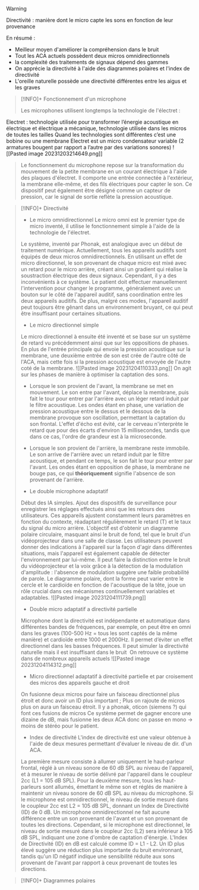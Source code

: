 >[!WARNING]
>Directivité : manière dont le micro capte les sons en fonction de leur provenance
>
>En résumé :
>- Meilleur moyen d'améliorer la compréhension dans le bruit
>- Tout les ACA actuels possèdent deux micros omnidirectionnels
>- la complexité des traitements de signaux dépend des gammes 
>- On apprécie la directivité à l'aide des diagrammes polaires et l'index de directivité
>- L'oreille naturelle possède une directivité différentes entre les aigus et les graves

>[!INFO]+ Fonctionnement d'un microphone
>
>Les microphones utilisent longtemps la technologie de l'électret :
>
Electret : technologie utilisée pour transformer l’énergie acoustique en électrique et électrique a mécanique, technologie utilisée dans les micros de toutes les tailles
Quand les technologies sont différentes c’est une bobine ou une membrane
Electret est un micro condensateur variable (2 armatures bougent par rapport a l’autre par des variations sonores)
![[Pasted image 20231203214649.png]]  
>Le fonctionnement du microphone repose sur la transformation du mouvement de la petite membrane en un courant électrique à l'aide des plaques d'électret. Il comporte une entrée connectée à l'extérieur, la membrane elle-même, et des fils électriques pour capter le son. Ce dispositif peut également être désigné comme un capteur de pression, car le signal de sortie reflète la pression acoustique.

>[!INFO]+ Directivité
>- Le micro omnidirectionnel
>Le micro omni est le premier type de micro inventé, il utilise le fonctionnement simple à l'aide de la technologie de l'électret.
>
>Le système, inventé par Phonak, est analogique avec un début de traitement numérique. Actuellement, tous les appareils auditifs sont équipés de deux micros omnidirectionnels. En utilisant un effet de micro directionnel, le son provenant de chaque micro est mixé avec un retard pour le micro arrière, créant ainsi un gradient qui réalise la soustraction électrique des deux signaux.
>Cependant, il y a des inconvénients à ce système. Le patient doit effectuer manuellement l'intervention pour changer le programme, généralement avec un bouton sur le côté de l'appareil auditif, sans coordination entre les deux appareils auditifs. De plus, malgré ces modes, l'appareil auditif peut toujours être gênant dans un environnement bruyant, ce qui peut être insuffisant pour certaines situations.
>
>- Le micro directionnel simple
>  
>  Le micro directionnel à ensuite été inventé et se base sur un système de retard vu précédemment ainsi que sur les oppositions de phases. En plus de l'entrée principale qui envoie la pression acoustique sur la membrane, une deuxième entrée de son est crée de l'autre côté de l'ACA, mais cette fois si la pression acoustique est envoyée de l'autre coté de la membrane.
>  ![[Pasted image 20231204110333.png]]
>  On agit sur les phases de manière à optimiser la captation des sons.
>  - Lorsque le son provient de l'avant, la membrane se met en mouvement. Le son entre par l'avant, déplace la membrane, puis fait le tour pour entrer par l'arrière avec un léger retard induit par le filtre acoustique. Les ondes étant en phase, une variation de pression acoustique entre le dessus et le dessous de la membrane provoque son oscillation, permettant la captation du son frontal. L'effet d'écho est évité, car le cerveau n'interprète le retard que pour des écarts d'environ 15 millisecondes, tandis que dans ce cas, l'ordre de grandeur est à la microseconde.
>  - Lorsque le son provient de l'arrière, la membrane reste immobile. Le son arrive de l'arrière avec un retard induit par le filtre acoustique, et pendant ce temps, le son fait le tour pour entrer par l'avant. Les ondes étant en opposition de phase, la membrane ne bouge pas, ce qui **théoriquement** signifie l'absence de son provenant de l'arrière.
>  
>  
>- Le double microphone adaptatif
>
>Début des IA simples. Ajout des dispositifs de surveillance  pour enregistrer les réglages effectués ainsi que les retours des utilisateurs. Ces appareils ajustent constamment leurs paramètres en fonction du contexte, réadaptant régulièrement le retard (T) et le taux du signal du micro arrière. L'objectif est d'obtenir un diagramme polaire circulaire, masquant ainsi le bruit de fond, tel que le bruit d'un vidéoprojecteur dans une salle de classe.
>Les utilisateurs peuvent donner des indications à l'appareil sur la façon d'agir dans différentes situations, mais l'appareil est également capable de détecter l'environnement par lui-même. Il peut faire la distinction entre le bruit du vidéoprojecteur et la voix grâce à la détection de la modulation d'amplitude : l'absence de modulation suggère une faible probabilité de parole.
>Le diagramme polaire, dont la forme peut varier entre le cercle et le cardioïde en fonction de l'acoustique de la tête, joue un rôle crucial dans ces mécanismes continuellement variables et adaptables.
>![[Pasted image 20231204111739.png]]
>
>- Double micro adaptatif a directivité partielle
>
>Microphone dont la directivité est indépendante et automatique dans différentes bandes de fréquences, par exemple, on peut être en omni dans les graves (100-500 Hz = tous les sont captés de la même manière) et cardioïde entre 1000 et 2000Hz.
>Il permet d’éviter un effet directionnel dans les basses fréquences. Il peut simuler la directivité naturelle mais il est insuffisant dans le bruit 
>On retrouve ce système dans de nombreux appareils actuels
>![[Pasted image 20231204114312.png]]
>
>- Micro directionnel adaptatif à directivité partielle et par croisement des micros des appareils gauche et droit
>
>On fusionne deux micros pour faire un faisceau directionnel plus étroit et donc avoir un ID plus important ; Plus on rajoute de micros plus on aura un faisceau étroit.
>Il y a phonak, oticon (siemens ?) qui font ces fusions de micros
>Ce système permet de gagner encore une dizaine de dB, mais fusionne les deux ACA donc on passe en mono -> moins de stéréo pour le patient.
>
>- Index de directivité
>L'index de directivité est une valeur obtenue à l'aide de deux mesures permettant d'évaluer le niveau de dir. d'un ACA.
>
>La première mesure consiste à allumer uniquement le haut-parleur frontal, réglé à un niveau sonore de 60 dB SPL au niveau de l'appareil, et à mesurer le niveau de sortie délivré par l'appareil dans le coupleur 2cc (L1 = 105 dB SPL).
Pour la deuxième mesure, tous les haut-parleurs sont allumés, émettant le même son et réglés de manière à maintenir un niveau sonore de 60 dB SPL au niveau du microphone. Si le microphone est omnidirectionnel, le niveau de sortie mesuré dans le coupleur 2cc est L2 = 105 dB SPL, donnant un Index de Directivité (ID) de 0 dB. Un microphone omnidirectionnel ne fait aucune différence entre un son provenant de l'avant et un son provenant de toutes les directions.
Cependant, si le microphone est directionnel, le niveau de sortie mesuré dans le coupleur 2cc (L2) sera inférieur à 105 dB SPL, indiquant une zone d'ombre de captation d'énergie. L'Index de Directivité (ID) en dB est calculé comme ID = L1 - L2. Un ID plus élevé suggère une réduction plus importante du bruit environnant, tandis qu'un ID négatif indique une sensibilité réduite aux sons provenant de l'avant par rapport à ceux provenant de toutes les directions.

>[!INFO]+ Diagrammes polaires



